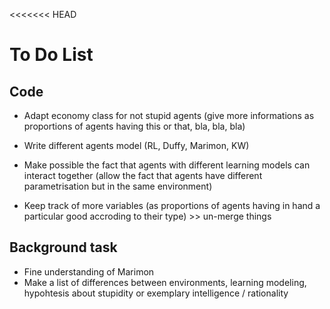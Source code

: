 <<<<<<< HEAD
# To Do List
## Code

* Adapt economy class for not stupid agents (give more informations as proportions of agents having this or that, bla, bla, bla)

* Write different agents model (RL, Duffy, Marimon, KW) 

* Make possible the fact that agents with different learning models can interact together (allow the fact that agents have different parametrisation but in the same environment)

* Keep track of more variables (as proportions of agents having in hand a particular good accroding to their type) >> un-merge things



## Background task

* Fine understanding of Marimon
* Make a list of differences between environments, learning modeling, hypohtesis about stupidity or exemplary intelligence / rationality